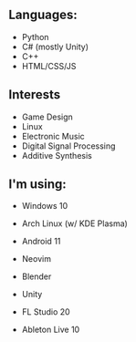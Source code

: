 ## Languages:
- Python
- C# (mostly Unity)
- C++
- HTML/CSS/JS

## Interests
- Game Design
- Linux
- Electronic Music
- Digital Signal Processing
- Additive Synthesis

## I'm using:
- Windows 10
- Arch Linux (w/ KDE Plasma)
- Android 11

- Neovim
- Blender
- Unity
- FL Studio 20
- Ableton Live 10
